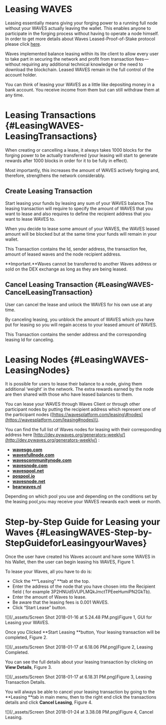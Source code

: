 # Leasing WAVES

Leasing essentially means giving your forging power to a running full node without your WAVES actually leaving the wallet. This enables anyone to participate in the forging process without having to operate a node himself.  In order to get more details about Waves Leased-Proof-of-Stake protocol please click [here](/platform-features/leased-proof-of-stake-lpos.md).

Waves implemented balance leasing within its lite client to allow every user to take part in securing the network and profit from transaction fees — without requiring any additional technical knowledge or the need to download the blockchain. Leased WAVES remain in the full control of the account holder.

You can think of leasing your WAVES as a little like depositing money in a bank account. You receive income from them but can still withdraw them at any time.

# Leasing Transactions {#LeasingWAVES-LeasingTransactions}

When creating or cancelling a lease, it always takes 1000 blocks for the forging power to be actually transferred \(your leasing will start to generate rewards after 1000 blocks in order for it to be fully in effect\).

Most importantly, this increases the amount of WAVES actively forging and, therefore, strengthens the network considerably.

## Create Leasing Transaction

Start leasing your funds by leasing any sum of your WAVES balance.The leasing transaction will require to specify the amount of WAVES that you want to lease and also requires to define the recipient address that you want to lease WAVES to.

When you decide to lease some amount of your WAVES, the WAVES leased amount will be blocked but at the same time your funds will remain in your wallet.

This Transaction contains the Id, sender address, the transaction fee, amount of leased waves and the node recipient address.

**Important.**Waves cannot be transferred to another Waves address or sold on the DEX exchange as long as they are being leased.

## Cancel Leasing Transaction {#LeasingWAVES-CancelLeasingTransaction}

User can cancel the lease and unlock the WAVES for his own use at any time.

By canceling leasing, you unblock the amount of WAVES which you have put for leasing so you will regain access to your leased amount of WAVES.

This Transaction contains the sender address and the corresponding leasing Id for canceling.

# Leasing Nodes {#LeasingWAVES-LeasingNodes}

It is possible for users to lease their balance to a node, giving them additional ‘weight’ in the network. The extra rewards earned by the node are then shared with those who have leased balances to them.

You can lease your WAVES through Waves Client or through other participant nodes by putting the recipient address which represent one of the participant nodes \([https://wavesplatform.com/leasing\#nodes](https://wavesplatform.com/leasing#nodes)\).

You can find the full list of Waves nodes for leasing with their corresponding address here [http://dev.pywaves.org/generators-weekly/](http://dev.pywaves.org/generators-weekly/) :

* [**wavesgo.com**](http://wavesgo.com/)
* [**wavesfullnode.com**](http://wavesfullnode.com/)
* [**wavescommunitynode.com**](http://wavescommunitynode.com/)
* [**wavesnode.com**](http://wavesnode.com/)
* [**wavespool.net**](http://wavespool.net/)
* [**pospool.io**](http://pospool.io/)
* [**wavesnode.net**](http://wavesnode.net/)
* [**bearwaves.nl**](http://bearwaves.nl/)

Depending on which pool you use and depending on the conditions set by the leasing pool,you may receive your WAVES rewards each week or month.

# Step-by-Step Guide for Leasing your Waves {#LeasingWAVES-Step-by-StepGuideforLeasingyourWaves}

Once the user have created his Waves account and have some WAVES in his Wallet, then the user can begin leasing his WAVES, Figure 1.

To lease your Waves, all you have to do is:

* Click the **“Leasing” **tab at the top.
* Enter the address of the node that you have chosen into the Recipient field \( for example
  3P2HNUd5VUPLMQkJmctTPEeeHumiPN2GkTb\).
* Enter the amount of Waves to lease.
* Be aware that the leasing fees is 0.001 WAVES.
* Click “Start Lease” button.

![](/_assets/Screen Shot 2018-01-16 at 5.24.48 PM.png)Figure 1, GUI for Leasing your WAVES.

Once you Clicked **Start Leasing **button, Your leasing transaction will be completed, Figure 2.

![](/_assets/Screen Shot 2018-01-17 at 6.18.06 PM.png)Figure 2, Leasing Completed.

You can see the full details about your leasing transaction by clicking on **View Details**, Figure 3.

![](/_assets/Screen Shot 2018-01-17 at 6.18.31 PM.png)Figure 3, Leasing Transaction Details.

You will always be able to cancel your leasing transaction by going to the **Leasing **tab in main menu, then to the right end click the transactions details and click **Cancel Leasing**, Figure 4.

![](/_assets/Screen Shot 2018-01-24 at 3.38.08 PM.png)Figure 4, Cancel Leasing.

